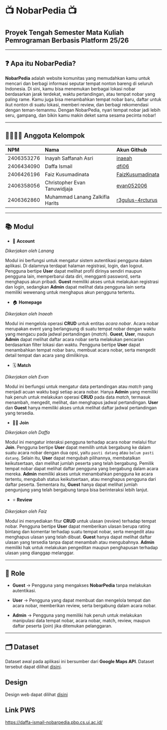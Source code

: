 # 📺 NobarPedia 📺
## Proyek Tengah Semester Mata Kuliah Pemrograman Berbasis Platform 25/26

---

## ❓ Apa itu NobarPedia?

**NobarPedia** adalah website komunitas yang memudahkan kamu untuk mencari dan berbagi informasi seputar tempat nonton bareng di seluruh Indonesia. Di sini, kamu bisa menemukan berbagai lokasi nobar berdasarkan jarak terdekat, waktu pertandingan, atau tempat nobar yang paling rame. Kamu juga bisa menambahkan tempat nobar baru, daftar untuk ikut nonton di suatu lokasi, memberi review, dan berbagi rekomendasi dengan teman-temanmu. Dengan NobarPedia, nyari tempat nobar jadi lebih seru, gampang, dan bikin kamu makin deket sama sesama pecinta nobar!

---

## 👨‍👨‍👦‍👦 Anggota Kelompok

| NPM | Nama | Akun Github |
| :-- | :--- | :---------- |
| 2406353276 | Inayah Saffanah Asri | [inaeah](https://github.com/Inaeah) |
| 2406434090 | Daffa Ismail | [dfi06](https://github.com/dfi06) |
| 2406426196 | Faiz Kusumadinata | [FaizKusumadinata](https://github.com/FaizKusumadinata) |
| 2406358056 | Christopher Evan Tanuwidjaja | [evan052006](https://github.com/evan052006) |
| 2406362860 | Muhammad Lanang Zalkifla Harits | [r3gulus-4rcturus](https://github.com/r3gulus-4rcturus) |

---

## 📚 Modul

+ 🔐 **Account**

*Dikerjakan oleh Lanang* 

Modul ini berfungsi untuk mengatur sistem autentikasi pengguna dalam aplikasi. Di dalamnya terdapat halaman registrasi, login, dan logout. Pengguna bertipe **User** dapat melihat profil dirinya sendiri maupun pengguna lain, memperbarui data diri, mengganti password, serta menghapus akun pribadi. **Guest** memiliki akses untuk melakukan registrasi dan login, sedangkan **Admin** dapat melihat data pengguna lain serta memiliki wewenang untuk menghapus akun pengguna tertentu.  


+ 🏠 **Homepage**

*Dikerjakan oleh Inaeah*

Modul ini mengelola operasi **CRUD** untuk entitas *acara nobar*. Acara nobar merupakan event yang berlangsung di suatu tempat nobar dengan waktu yang mengacu pada jadwal pertandingan (*match*). **Guest**, **User**, maupun **Admin** dapat melihat daftar acara nobar serta melakukan pencarian berdasarkan filter lokasi dan waktu. Pengguna bertipe **User** dapat menambahkan tempat nobar baru, membuat acara nobar, serta mengedit detail tempat dan acara yang dimilikinya.  

+ 🗓️ **Match**

*Dikerjakan oleh Evan*

Modul ini berfungsi untuk mengatur data pertandingan atau *match* yang menjadi acuan waktu bagi setiap acara nobar. Hanya **Admin** yang memiliki hak penuh untuk melakukan operasi **CRUD** pada data *match*, termasuk menambah, mengedit, melihat, dan menghapus jadwal pertandingan. **User** dan **Guest** hanya memiliki akses untuk melihat daftar jadwal pertandingan yang tersedia.  

+ 🙋‍♂️ **Join**

*Dikerjakan oleh Daffa*

Modul ini mengatur interaksi pengguna terhadap acara nobar melalui fitur **Join**. Pengguna bertipe **User** dapat memilih untuk bergabung ke dalam suatu acara nobar dengan dua opsi, yaitu ```pasti datang``` atau ```belum pasti datang```. Selain itu, **User** dapat mengubah pilihannya, membatalkan keikutsertaan, dan melihat jumlah peserta yang telah bergabung. Pemilik tempat nobar dapat melihat daftar pengguna yang bergabung dalam acara mereka. **Admin** memiliki akses untuk menambahkan pengguna ke acara tertentu, mengubah status keikutsertaan, atau menghapus pengguna dari daftar peserta. Sementara itu, **Guest** hanya dapat melihat jumlah pengunjung yang telah bergabung tanpa bisa berinteraksi lebih lanjut.  

+ ⭐ **Review**

*Dikerjakan oleh Faiz*

Modul ini menyediakan fitur **CRUD** untuk ulasan (*review*) terhadap tempat nobar. Pengguna bertipe **User** dapat memberikan ulasan berupa rating bintang dan komentar terhadap suatu tempat nobar, serta mengedit atau menghapus ulasan yang telah dibuat. **Guest** hanya dapat melihat daftar ulasan yang tersedia tanpa dapat menambah atau mengubahnya. **Admin** memiliki hak untuk melakukan pengeditan maupun penghapusan terhadap ulasan yang dianggap melanggar.  

---

## 🪪 Role

* **Guest** → Pengguna yang mengakses **NobarPedia** tanpa melakukan autentikasi.  

* **User** → Pengguna yang dapat membuat dan mengelola tempat dan acara nobar, memberikan review, serta bergabung dalam acara nobar.  

* **Admin** → Pengguna yang memiliki hak penuh untuk melakukan manipulasi data tempat nobar, acara nobar, match, review, maupun daftar peserta (*join*) jika ditemukan pelanggaran.  

---

## 🗂️ Dataset

Dataset awal pada aplikasi ini bersumber dari **Google Maps API**.
Dataset tersebut dapat dilihat [disini](https://pastebin.com/86erZaLJ).

## Design
Design web dapat dilihat [disini](https://www.figma.com/design/Rrkw3y34LQvzZG2eX4y9qv/NobarPedia?node-id=1-4&t=pk6UbIUrCsmu7ZqR-1)

## Link PWS
https://daffa-ismail-nobarpedia.pbp.cs.ui.ac.id/

